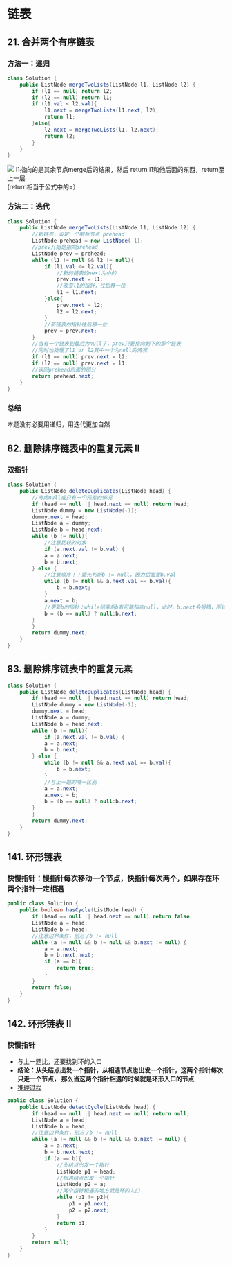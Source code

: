 # 链表
## 21. 合并两个有序链表
### 方法一：递归
```JAVA
class Solution {
    public ListNode mergeTwoLists(ListNode l1, ListNode l2) {
        if (l1 == null) return l2;
        if (l2 == null) return l1;
        if (l1.val < l2.val){
            l1.next = mergeTwoLists(l1.next, l2);
            return l1;
        }else{
            l2.next = mergeTwoLists(l1, l2.next);
            return l2;
        }
    }
}
```
![](https://pic.leetcode-cn.com/44791a290462582675ea3377dbac43fada52391fb6545f6f9947d6e33feb928c-%E5%B9%BB%E7%81%AF%E7%89%872.JPG)
l1指向的是其余节点merge后的结果，然后 return l1和他后面的东西，return至上一层
<br>
(return相当于公式中的=）
### 方法二：迭代
```JAVA
class Solution {
    public ListNode mergeTwoLists(ListNode l1, ListNode l2) {
        //新链表，设定一个哨兵节点 prehead
        ListNode prehead = new ListNode(-1);
        //prev开始是指向prehead
        ListNode prev = prehead;
        while (l1 != null && l2 != null){
            if (l1.val <= l2.val){
                //新的链表的next为小的
                prev.next = l1;
                //改变l1的指针，往后移一位
                l1 = l1.next;
            }else{
                prev.next = l2;
                l2 = l2.next;
            }
            //新链表的指针往后移一位
            prev = prev.next;
        }
        //当有一个链表到最后为null了，prev只要指向剩下的那个链表
        //同时也处理了l1 or l2其中一个为null的情况
        if (l1 == null) prev.next = l2;
        if (l2 == null) prev.next = l1;
        //返回prehead后面的部分
        return prehead.next;
    }
}
```
### 总结
本题没有必要用递归，用迭代更加自然

## 82. 删除排序链表中的重复元素 II
### 双指针
```JAVA
class Solution {
    public ListNode deleteDuplicates(ListNode head) {
        //考虑null或只有一个元素的情况
        if (head == null || head.next == null) return head;
        ListNode dummy = new ListNode(-1);
        dummy.next = head;
        ListNode a = dummy;
        ListNode b = head.next;
        while (b != null){
            //注意比较的对象
            if (a.next.val != b.val) {
            a = a.next;
            b = b.next;
        } else {
            //注意顺序！！要先判断b != null，因为后面要b.val
            while (b != null && a.next.val == b.val){
                b = b.next;
            }
            a.next = b;
            //更新b的指针：while结束后b有可能指向null，此时，b.next会报错，所以要判断边界情况
            b = (b == null) ? null:b.next;
        }
        }
        return dummy.next;
    }
}
```
## 83. 删除排序链表中的重复元素
```JAVA
class Solution {
    public ListNode deleteDuplicates(ListNode head) {
        if (head == null || head.next == null) return head;
        ListNode dummy = new ListNode(-1);
        dummy.next = head;
        ListNode a = dummy;
        ListNode b = head.next;
        while (b != null){
            if (a.next.val != b.val) {
            a = a.next;
            b = b.next;
        } else {
            while (b != null && a.next.val == b.val){
                b = b.next;
            }
            //与上一题的唯一区别
            a = a.next;
            a.next = b;
            b = (b == null) ? null:b.next;
        }
        }
        return dummy.next;
    }
}
```
## 141. 环形链表
### 快慢指针：慢指针每次移动一个节点，快指针每次两个，如果存在环两个指针一定相遇
```JAVA
public class Solution {
    public boolean hasCycle(ListNode head) {
        if (head == null || head.next == null) return false;
        ListNode a = head;
        ListNode b = head;
        //注意边界条件，别忘了b != null
        while (a != null && b != null && b.next != null) {
            a = a.next;
            b = b.next.next;
            if (a == b){
                return true;
            }
        }
        return false; 
    }
}
```
## 142. 环形链表 II
### 快慢指针
* 与上一题比，还要找到环的入口
* **结论：从头结点出发一个指针，从相遇节点也出发一个指针，这两个指针每次只走一个节点， 那么当这两个指针相遇的时候就是环形入口的节点**
* [推理过程](https://leetcode-cn.com/problems/linked-list-cycle-ii/solution/142-huan-xing-lian-biao-ii-jian-hua-gong-shi-jia-2/)
```JAVA
public class Solution {
    public ListNode detectCycle(ListNode head) {
        if (head == null || head.next == null) return null;
        ListNode a = head;
        ListNode b = head;
        //注意边界条件，别忘了b != null
        while (a != null && b != null && b.next != null) {
            a = a.next;
            b = b.next.next;
            if (a == b){
                //头结点出发一个指针
                ListNode p1 = head;
                //相遇结点出发一个指针
                ListNode p2 = a;
                //两个指针相遇的地方就是环的入口
                while (p1 != p2){
                    p1 = p1.next;
                    p2 = p2.next;
                }
                return p1;
            }
        }
        return null;   
    }
}
```
